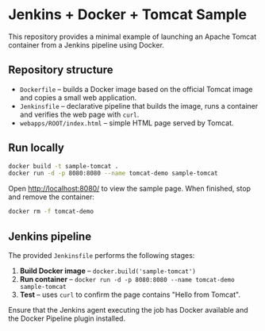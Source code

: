 # Jenkins + Docker + Tomcat Sample

This repository provides a minimal example of launching an Apache Tomcat
container from a Jenkins pipeline using Docker.

## Repository structure

- `Dockerfile` – builds a Docker image based on the official Tomcat image
  and copies a small web application.
- `Jenkinsfile` – declarative pipeline that builds the image, runs a
  container and verifies the web page with `curl`.
- `webapps/ROOT/index.html` – simple HTML page served by Tomcat.

## Run locally

```bash
docker build -t sample-tomcat .
docker run -d -p 8080:8080 --name tomcat-demo sample-tomcat
```

Open <http://localhost:8080/> to view the sample page. When finished, stop
and remove the container:

```bash
docker rm -f tomcat-demo
```

## Jenkins pipeline

The provided `Jenkinsfile` performs the following stages:

1. **Build Docker image** – `docker.build('sample-tomcat')`
2. **Run container** – `docker run -d -p 8080:8080 --name tomcat-demo sample-tomcat`
3. **Test** – uses `curl` to confirm the page contains "Hello from Tomcat".

Ensure that the Jenkins agent executing the job has Docker available and the
Docker Pipeline plugin installed.
